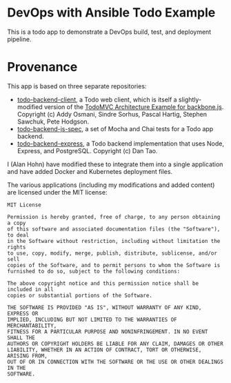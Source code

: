 # DevOps with Ansible Todo Example

This is a todo app to demonstrate a DevOps build, test, and deployment pipeline.

# Provenance

This app is based on three separate repositories:

* [todo-backend-client][client], a Todo web client, which is itself a slightly-modified
  version of the [TodoMVC Architecture Example for backbone.js][todomvc].
  Copyright (c) Addy Osmani, Sindre Sorhus, Pascal Hartig, Stephen Sawchuk, Pete Hodgson.
* [todo-backend-js-spec][spec], a set of Mocha and Chai tests for a Todo app backend.
* [todo-backend-express][back], a Todo backend implementation that uses Node, Express, and
  PostgreSQL. Copyright (c) Dan Tao.

[client]:https://github.com/TodoBackend/todo-backend-client
[todomvc]:https://github.com/tastejs/todomvc/tree/gh-pages/architecture-examples/backbone/js
[spec]:https://github.com/TodoBackend/todo-backend-js-spec
[back]:https://github.com/dtao/todo-backend-express

I (Alan Hohn) have modified these to integrate them into a single application
and have added Docker and Kubernetes deployment files.

The various applications (including my modifications and added content) are
licensed under the MIT license:

```
MIT License

Permission is hereby granted, free of charge, to any person obtaining a copy
of this software and associated documentation files (the "Software"), to deal
in the Software without restriction, including without limitation the rights
to use, copy, modify, merge, publish, distribute, sublicense, and/or sell
copies of the Software, and to permit persons to whom the Software is
furnished to do so, subject to the following conditions:

The above copyright notice and this permission notice shall be included in all
copies or substantial portions of the Software.

THE SOFTWARE IS PROVIDED "AS IS", WITHOUT WARRANTY OF ANY KIND, EXPRESS OR
IMPLIED, INCLUDING BUT NOT LIMITED TO THE WARRANTIES OF MERCHANTABILITY,
FITNESS FOR A PARTICULAR PURPOSE AND NONINFRINGEMENT. IN NO EVENT SHALL THE
AUTHORS OR COPYRIGHT HOLDERS BE LIABLE FOR ANY CLAIM, DAMAGES OR OTHER
LIABILITY, WHETHER IN AN ACTION OF CONTRACT, TORT OR OTHERWISE, ARISING FROM,
OUT OF OR IN CONNECTION WITH THE SOFTWARE OR THE USE OR OTHER DEALINGS IN THE
SOFTWARE.
```
